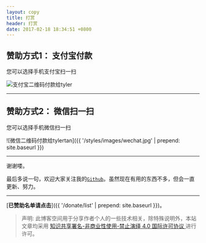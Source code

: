```yaml
---
layout: copy
title: 打赏
header: 打赏
date: 2017-02-18 18:34:51 +0800
---
```


## 赞助方式1： 支付宝付款

您可以选择手机支付宝扫一扫

<img src="{{ '/styles/images/zhifubao.jpg' | prepend: site.baseurl }}" alt="支付宝二维码付款给tyler" />

-----------------------------------------

## 赞助方式2： 微信扫一扫

您可以选择手机微信扫一扫

![微信二维码付款给tylertan]({{ '/styles/images/wechat.jpg' | prepend: site.baseurl }})

------------------------------------------

谢谢喽。


最后多说一句，欢迎大家关注我的[`Github`](https://github.com/hanbingtan)。虽然现在有用的东西不多，但会一直更新、努力。

-------------------------------------------

[**已赞助名单请点击**]({{ '/donate/list' | prepend: site.baseurl }})。

>声明: 此博客空间用于分享作者个人的一些技术相关，除特殊说明外，本站文章均采用 <a rel="license" href="https://creativecommons.org/licenses/by-nc-nd/4.0/deed.zh"> 知识共享署名-非商业性使用-禁止演绎 4.0 国际许可协议 </a>进行许可。
